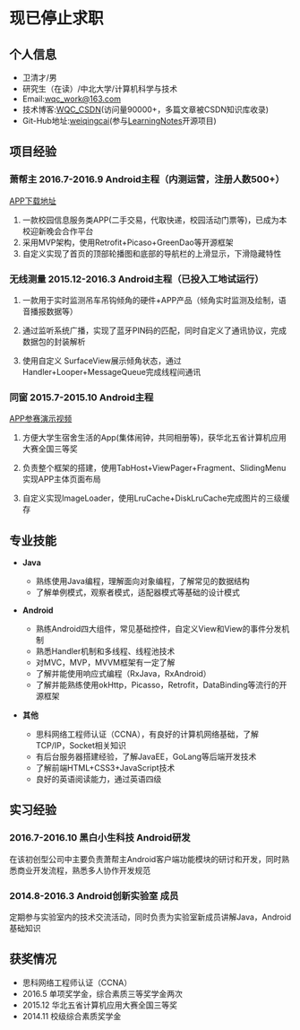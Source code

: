 # **现已停止求职**
## **个人信息**

-  卫清才/男
-  研究生（在读）/中北大学/计算机科学与技术
-  Email:wqc_work@163.com
-  技术博客:[WQC_CSDN](http://blog.csdn.net/wqc_csdn)(访问量90000+，多篇文章被CSDN知识库收录)
-  Git-Hub地址:[weiqingcai](https://github.com/weiqingcai)(参与[LearningNotes](https://github.com/weiqingcai/LearningNotes)开源项目)


## **项目经验**

### **萧帮主 2016.7-2016.9 Android主程**（内测运营，注册人数500+）

[APP下载地址](http://fir.im/xbz)

1.  一款校园信息服务类APP(二手交易，代取快递，校园活动门票等)，已成为本校迎新晚会合作平台
2.  采用MVP架构，使用Retrofit+Picaso+GreenDao等开源框架
3.  自定义实现了首页的顶部轮播图和底部的导航栏的上滑显示，下滑隐藏特性

### **无线测量 2015.12-2016.3 Android主程**（已投入工地试运行）

1.  一款用于实时监测吊车吊钩倾角的硬件+APP产品（倾角实时监测及绘制，语音播报数据等）

2.  通过监听系统广播，实现了蓝牙PIN码的匹配，同时自定义了通讯协议，完成数据包的封装解析

3.  使用自定义 SurfaceView展示倾角状态，通过Handler+Looper+MessageQueue完成线程间通讯

### **同窗 2015.7-2015.10 Android主程**

[APP参赛演示视频](http://v.youku.com/v_show/id_XMTM2MDQwMzc2OA==.html?from=s1.8-1-1.2&spm=a2h0k.8191407.0.0)

1. 方便大学生宿舍生活的App(集体闹钟，共同相册等)，获华北五省计算机应用大赛全国三等奖

2. 负责整个框架的搭建，使用TabHost+ViewPager+Fragment、SlidingMenu实现APP主体页面布局

3. 自定义实现ImageLoader，使用LruCache+DiskLruCache完成图片的三级缓存


## **专业技能**

- **Java**
  - 熟练使用Java编程，理解面向对象编程，了解常见的数据结构
  - 了解单例模式，观察者模式，适配器模式等基础的设计模式

- **Android**
  - 熟练Android四大组件，常见基础控件，自定义View和View的事件分发机制
  - 熟悉Handler机制和多线程、线程池技术
  - 对MVC，MVP，MVVM框架有一定了解
  - 了解并能使用响应式编程（RxJava，RxAndroid）
  - 了解并能熟练使用okHttp，Picasso，Retrofit，DataBinding等流行的开源框架

- **其他**
  - 思科网络工程师认证（CCNA），有良好的计算机网络基础，了解TCP/IP，Socket相关知识
  - 有后台服务器搭建经验，了解JavaEE，GoLang等后端开发技术
  - 了解前端HTML+CSS3+JavaScript技术
  - 良好的英语阅读能力，通过英语四级

## **实习经验**

### **2016.7-2016.10 黑白小生科技 Android研发**
在该初创型公司中主要负责萧帮主Android客户端功能模块的研讨和开发，同时熟悉商业开发流程，熟悉多人协作开发规范

### **2014.8-2016.3 Android创新实验室 成员**
定期参与实验室内的技术交流活动，同时负责为实验室新成员讲解Java，Android基础知识


## **获奖情况**



-  思科网络工程师认证（CCNA）
-  2016.5 单项奖学金，综合素质三等奖学金两次
-  2015.12 华北五省计算机应用大赛全国三等奖
-  2014.11 校级综合素质奖学金

